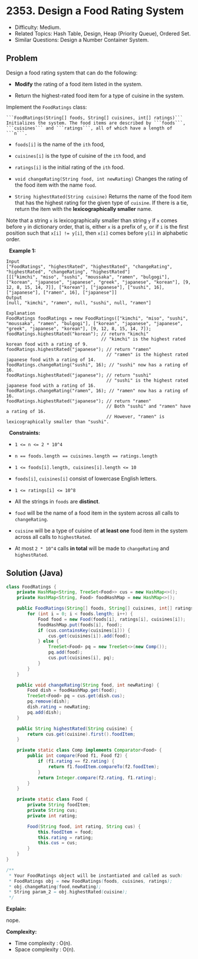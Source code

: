 # 2353. Design a Food Rating System

- Difficulty: Medium.
- Related Topics: Hash Table, Design, Heap (Priority Queue), Ordered Set.
- Similar Questions: Design a Number Container System.

## Problem

Design a food rating system that can do the following:


	
- **Modify** the rating of a food item listed in the system.
	
- Return the highest-rated food item for a type of cuisine in the system.


Implement the ```FoodRatings``` class:


	```FoodRatings(String[] foods, String[] cuisines, int[] ratings)``` Initializes the system. The food items are described by ```foods```, ```cuisines``` and ```ratings```, all of which have a length of ```n```.

	
		
- ```foods[i]``` is the name of the ```ith``` food,
		
- ```cuisines[i]``` is the type of cuisine of the ```ith``` food, and
		
- ```ratings[i]``` is the initial rating of the ```ith``` food.
	
	
	
- ```void changeRating(String food, int newRating)``` Changes the rating of the food item with the name ```food```.
	
- ```String highestRated(String cuisine)``` Returns the name of the food item that has the highest rating for the given type of ```cuisine```. If there is a tie, return the item with the **lexicographically smaller** name.


Note that a string ```x``` is lexicographically smaller than string ```y``` if ```x``` comes before ```y``` in dictionary order, that is, either ```x``` is a prefix of ```y```, or if ```i``` is the first position such that ```x[i] != y[i]```, then ```x[i]``` comes before ```y[i]``` in alphabetic order.

 
**Example 1:**

```
Input
["FoodRatings", "highestRated", "highestRated", "changeRating", "highestRated", "changeRating", "highestRated"]
[[["kimchi", "miso", "sushi", "moussaka", "ramen", "bulgogi"], ["korean", "japanese", "japanese", "greek", "japanese", "korean"], [9, 12, 8, 15, 14, 7]], ["korean"], ["japanese"], ["sushi", 16], ["japanese"], ["ramen", 16], ["japanese"]]
Output
[null, "kimchi", "ramen", null, "sushi", null, "ramen"]

Explanation
FoodRatings foodRatings = new FoodRatings(["kimchi", "miso", "sushi", "moussaka", "ramen", "bulgogi"], ["korean", "japanese", "japanese", "greek", "japanese", "korean"], [9, 12, 8, 15, 14, 7]);
foodRatings.highestRated("korean"); // return "kimchi"
                                    // "kimchi" is the highest rated korean food with a rating of 9.
foodRatings.highestRated("japanese"); // return "ramen"
                                      // "ramen" is the highest rated japanese food with a rating of 14.
foodRatings.changeRating("sushi", 16); // "sushi" now has a rating of 16.
foodRatings.highestRated("japanese"); // return "sushi"
                                      // "sushi" is the highest rated japanese food with a rating of 16.
foodRatings.changeRating("ramen", 16); // "ramen" now has a rating of 16.
foodRatings.highestRated("japanese"); // return "ramen"
                                      // Both "sushi" and "ramen" have a rating of 16.
                                      // However, "ramen" is lexicographically smaller than "sushi".
```

 
**Constraints:**


	
- ```1 <= n <= 2 * 10^4```
	
- ```n == foods.length == cuisines.length == ratings.length```
	
- ```1 <= foods[i].length, cuisines[i].length <= 10```
	
- ```foods[i]```, ```cuisines[i]``` consist of lowercase English letters.
	
- ```1 <= ratings[i] <= 10^8```
	
- All the strings in ```foods``` are **distinct**.
	
- ```food``` will be the name of a food item in the system across all calls to ```changeRating```.
	
- ```cuisine``` will be a type of cuisine of **at least one** food item in the system across all calls to ```highestRated```.
	
- At most ```2 * 10^4``` calls **in total** will be made to ```changeRating``` and ```highestRated```.



## Solution (Java)

```java
class FoodRatings {
    private HashMap<String, TreeSet<Food>> cus = new HashMap<>();
    private HashMap<String, Food> foodHashMap = new HashMap<>();

    public FoodRatings(String[] foods, String[] cuisines, int[] ratings) {
        for (int i = 0; i < foods.length; i++) {
            Food food = new Food(foods[i], ratings[i], cuisines[i]);
            foodHashMap.put(foods[i], food);
            if (cus.containsKey(cuisines[i])) {
                cus.get(cuisines[i]).add(food);
            } else {
                TreeSet<Food> pq = new TreeSet<>(new Comp());
                pq.add(food);
                cus.put(cuisines[i], pq);
            }
        }
    }

    public void changeRating(String food, int newRating) {
        Food dish = foodHashMap.get(food);
        TreeSet<Food> pq = cus.get(dish.cus);
        pq.remove(dish);
        dish.rating = newRating;
        pq.add(dish);
    }

    public String highestRated(String cuisine) {
        return cus.get(cuisine).first().foodItem;
    }

    private static class Comp implements Comparator<Food> {
        public int compare(Food f1, Food f2) {
            if (f1.rating == f2.rating) {
                return f1.foodItem.compareTo(f2.foodItem);
            }
            return Integer.compare(f2.rating, f1.rating);
        }
    }

    private static class Food {
        private String foodItem;
        private String cus;
        private int rating;

        Food(String food, int rating, String cus) {
            this.foodItem = food;
            this.rating = rating;
            this.cus = cus;
        }
    }
}

/**
 * Your FoodRatings object will be instantiated and called as such:
 * FoodRatings obj = new FoodRatings(foods, cuisines, ratings);
 * obj.changeRating(food,newRating);
 * String param_2 = obj.highestRated(cuisine);
 */
```

**Explain:**

nope.

**Complexity:**

* Time complexity : O(n).
* Space complexity : O(n).
